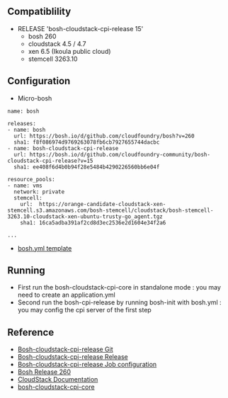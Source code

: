 
## Compatiblility
- RELEASE 'bosh-cloudstack-cpi-release 15'
  - bosh 260 
  - cloudstack 4.5 / 4.7 
  - xen 6.5 (Ikoula public cloud) 
  - stemcell 3263.10

## Configuration
- Micro-bosh 
```
name: bosh

releases:
- name: bosh
  url: https://bosh.io/d/github.com/cloudfoundry/bosh?v=260
  sha1: f8f086974d9769263078fb6cb7927655744dacbc
- name: bosh-cloudstack-cpi-release
  url: https://bosh.io/d/github.com/cloudfoundry-community/bosh-cloudstack-cpi-release?v=15
  sha1: ee408f6d4b0b94f28e5484b4290226560bb6e04f

resource_pools:
- name: vms
  network: private
  stemcell:
    url:  https://orange-candidate-cloudstack-xen-stemcell.s3.amazonaws.com/bosh-stemcell/cloudstack/bosh-stemcell-3263.10-cloudstack-xen-ubuntu-trusty-go_agent.tgz
    sha1: 16ca5adba391af2cd8d3ec2536e2d1604e34f2a6

...
```
- [bosh.yml template](https://github.com/cloudfoundry-community/bosh-cloudstack-cpi-release/blob/master/templates/bosh-init.yml)

## Running
- First run the bosh-cloudstack-cpi-core in standalone mode : you may need to create an application.yml
- Second run the bosh-cpi-release by running bosh-init with bosh.yml : you may config the cpi server of the first step 

## Reference
- [Bosh-cloudstack-cpi-release Git](https://github.com/cloudfoundry-community/bosh-cloudstack-cpi-release)
- [Bosh-cloudstack-cpi-release Release](http://bosh.io/releases/github.com/cloudfoundry-community/bosh-cloudstack-cpi-release?all=1)
- [Bosh-cloudstack-cpi-release Job configuration](http://bosh.io/jobs/cloudstack_cpi?source=github.com/cloudfoundry-community/bosh-cloudstack-cpi-release&version=15)
- [Bosh Release 260](http://bosh.io/releases/github.com/cloudfoundry/bosh?version=260)
- [CloudStack Documentation](http://docs.cloudstack.apache.org/en/latest/)
- [bosh-cloudstack-cpi-core](https://github.com/cloudfoundry-community/bosh-cloudstack-cpi-core)
